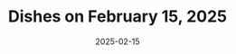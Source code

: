 ---
layout: gallery-post.njk
title: Dishes on February 15, 2025
date: 2025-02-15
menuImage: /images/15022025/menu.png
dishes:
  - title: Chicken Devilled
    image: /images/15022025/chicken.jpg
    description: Traditional Sri Lankan style spicy chicken
  - title: Fish Curry
    image: /images/15022025/fish.jpg
    description: Marlin fish in aromatic curry sauce
  - title: Prawn Curry
    image: /images/15022025/prawns.jpg
    description: Spicy coconut prawn curry
  - title: Brinjol Moju
    image: /images/15022025/brinjol.jpg
    description: Pickled eggplant with spices
  - title: Noodles with Pork
    image: /images/15022025/noodles.jpeg
    description: Stir-fried noodles served with pork curry
  - title: Pittu with Egg Curry
    image: /images/15022025/pittu.jpg
    description: Steamed rice flour rolls with boiled egg curry
tags: gallery
---